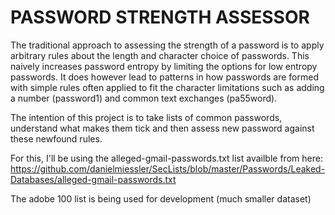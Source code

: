 # PASSWORD STRENGTH ASSESSOR

The traditional approach to assessing the strength of a password is to apply arbitrary rules about the length and character choice of passwords. This naively increases password entropy by limiting the options for low entropy passwords. It does however lead to patterns in how passwords are formed with simple rules often applied to fit the character limitations such as adding a number (password1) and common text exchanges (pa55word).

The intention of this project is to take lists of common passwords, understand what makes them tick and then assess new password against these newfound rules.

For this, I'll be using the alleged-gmail-passwords.txt list availble from here:
https://github.com/danielmiessler/SecLists/blob/master/Passwords/Leaked-Databases/alleged-gmail-passwords.txt

The adobe 100 list is being used for development (much smaller dataset)